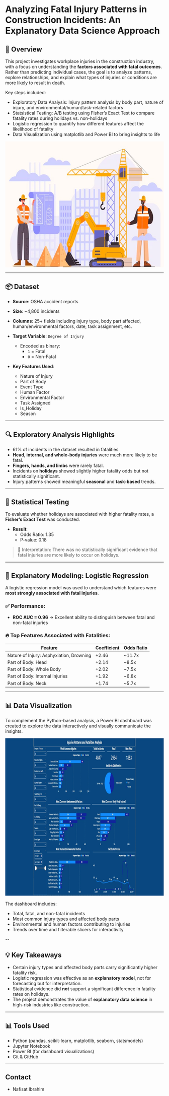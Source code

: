 # Analyzing Fatal Injury Patterns in Construction Incidents: An Explanatory Data Science Approach

## 🧭 Overview

This project investigates workplace injuries in the construction industry, with a focus on understanding the **factors associated with fatal outcomes**. Rather than predicting individual cases, the goal is to analyze patterns, explore relationships, and explain what types of injuries or conditions are more likely to result in death.

Key steps included:
- Exploratory Data Analysis: Injury pattern analysis by body part, nature of injury, and environmental/human/task-related factors
- Statsistical Testing: A/B testing using Fisher’s Exact Test to compare fatality rates during holidays vs. non-holidays
- Logistic regression to quantify how different features affect the likelihood of fatality
- Data Visualization using matplotlib and Power BI to bring insights to life

<p align="center">
  <img src="construction-image.jpg" alt="Incident Analysis Chart" width="600" height="400">
</p>


---

## 📦 Dataset

- **Source**: OSHA accident reports  
- **Size**: ~4,800 incidents  
- **Columns**: 25+ fields including injury type, body part affected, human/environmental factors, date, task assignment, etc.

- **Target Variable**: `Degree of Injury`  
  - Encoded as binary:  
    - `1` = Fatal  
    - `0` = Non-Fatal

- **Key Features Used**:
  - Nature of Injury  
  - Part of Body  
  - Event Type  
  - Human Factor  
  - Environmental Factor  
  - Task Assigned  
  - Is_Holiday  
  - Season

---

## 🔍 Exploratory Analysis Highlights

- 61% of incidents in the dataset resulted in fatalities.
- **Head, internal, and whole-body injuries** were much more likely to be fatal.
- **Fingers, hands, and limbs** were rarely fatal.
- Incidents on **holidays** showed slightly higher fatality odds but not statistically significant.
- Injury patterns showed meaningful **seasonal** and **task-based** trends.

---

## 🧪 Statistical Testing

To evaluate whether holidays are associated with higher fatality rates, a **Fisher’s Exact Test** was conducted.

- **Result**:  
  - Odds Ratio: 1.35  
  - P-value: 0.18  

> 🔹 Interpretation: There was no statistically significant evidence that fatal injuries are more likely to occur on holidays.

---

## 🤖 Explanatory Modeling: Logistic Regression

A logistic regression model was used to understand which features were **most strongly associated with fatal injuries**.

### ✅ Performance:
- **ROC AUC = 0.96** → Excellent ability to distinguish between fatal and non-fatal injuries

### 🔥 Top Features Associated with Fatalities:
| Feature                                      | Coefficient | Odds Ratio |
|----------------------------------------------|-------------|------------|
| Nature of Injury: Asphyxiation, Drowning     | +2.46       | ~11.7x     |
| Part of Body: Head                           | +2.14       | ~8.5x      |
| Part of Body: Whole Body                     | +2.02       | ~7.5x      |
| Part of Body: Internal Injuries              | +1.92       | ~6.8x      |
| Part of Body: Neck                           | +1.74       | ~5.7x      |

---

## 📊 Data Visualization

To complement the Python-based analysis, a Power BI dashboard was created to explore the data interactively and visually communicate the insights.

<p align="center">
  <img src="incidents-analysis.jpg" alt="Power BI Incident Analysis Dashboard" width="800" height="500">
</p>

The dashboard includes:
- Total, fatal, and non-fatal incidents
- Most common injury types and affected body parts
- Environmental and human factors contributing to injuries
- Trends over time and filterable slicers for interactivity

--

## 💡 Key Takeaways

- Certain injury types and affected body parts carry significantly higher fatality risk.
- Logistic regression was effective as an **explanatory model**, not for forecasting but for interpretation.
- Statistical evidence did **not** support a significant difference in fatality rates on holidays.
- The project demonstrates the value of **explanatory data science** in high-risk industries like construction.

---

## 📊 Tools Used

- Python (pandas, scikit-learn, matplotlib, seaborn, statsmodels)
- Jupyter Notebook
- Power BI (for dashboard visualizations)
- Git & GitHub

---

## Contact

- Nafisat Ibrahim

